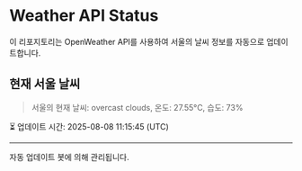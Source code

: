 
# Weather API Status

이 리포지토리는 OpenWeather API를 사용하여 서울의 날씨 정보를 자동으로 업데이트합니다.

## 현재 서울 날씨
> 서울의 현재 날씨: overcast clouds, 온도: 27.55°C, 습도: 73%

⏳ 업데이트 시간: 2025-08-08 11:15:45 (UTC)

---
자동 업데이트 봇에 의해 관리됩니다.
